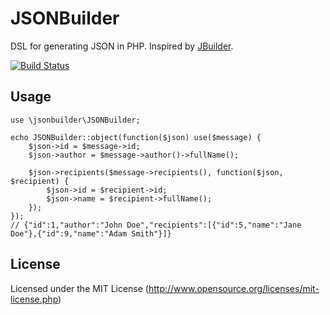 JSONBuilder
===

DSL for generating JSON in PHP. Inspired by [JBuilder](https://github.com/rails/jbuilder).

[![Build Status](https://secure.travis-ci.org/raymondjavaxx/jsonbuilder.png)](http://travis-ci.org/raymondjavaxx/jsonbuilder)

Usage
---

	use \jsonbuilder\JSONBuilder;

	echo JSONBuilder::object(function($json) use($message) {
		$json->id = $message->id;
		$json->author = $message->author()->fullName();
		
		$json->recipients($message->recipients(), function($json, $recipient) {
			$json->id = $recipient->id;
			$json->name = $recipient->fullName();
		});
	});
	// {"id":1,"author":"John Doe","recipients":[{"id":5,"name":"Jane Doe"},{"id":9,"name":"Adam Smith"}]}

License
---

Licensed under the MIT License (http://www.opensource.org/licenses/mit-license.php)

